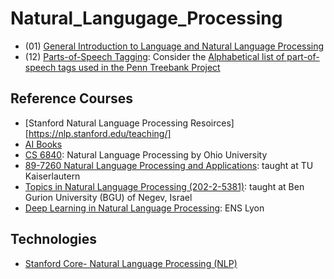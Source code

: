# Natural_Langugage_Processing


* (01) [General Introduction to Language and Natural Language Processing]()
* (12) [Parts-of-Speech Tagging](): Consider the [Alphabetical list of part-of-speech tags used in the Penn Treebank Project](https://www.ling.upenn.edu/courses/Fall_2003/ling001/penn_treebank_pos.html)


## Reference Courses
* [Stanford Natural Language Processing Resoirces][https://nlp.stanford.edu/teaching/]
* [AI Books](https://aibooks.github.io/)
* [CS 6840](http://ace.cs.ohio.edu/~razvan/courses/nlp6840/index.html): Natural Language Processing by Ohio University
* [89-7260 Natural Language Processing and Applications](http://nlpa.iupr.com/): taught at TU Kaiserlautern
* [Topics in Natural Language Processing (202-2-5381)](https://www.cs.bgu.ac.il/~elhadad/nlp18.html): taught at Ben Gurion University (BGU) of Negev, Israel
* [Deep Learning in Natural Language Processing](http://perso.ens-lyon.fr/jacques.jayez/Cours/LHPST/Deep_Learning_in_NLP_1.pdf): ENS Lyon




## Technologies
- [Stanford Core- Natural Language Processing (NLP)](https://stanfordnlp.github.io/CoreNLP/)

